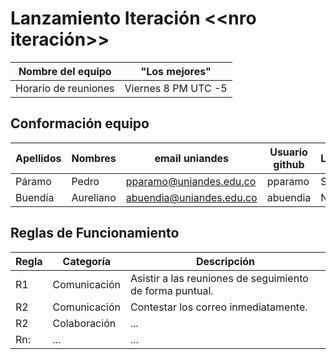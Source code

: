 # Lanzamiento Iteración **<<nro iteración>>**

| Nombre del equipo    | "Los mejores"       |
| -------------------- | ------------------- |
| Horario de reuniones | Viernes 8 PM UTC -5 |

## Conformación equipo

| Apellidos | Nombres   | email uniandes           | Usuario github | Líder? |
| --------- | --------- | ------------------------ | -------------- | ------ |
| Páramo    | Pedro     | pparamo@uniandes.edu.co  | pparamo        | Sí     |
| Buendía   | Aureliano | abuendia@uniandes.edu.co | abuendia       | No     |

## Reglas de Funcionamiento

| Regla | Categoría    | Descripción                                              |
| ----- | ------------ | -------------------------------------------------------- |
| R1    | Comunicación | Asistir a las reuniones de seguimiento de forma puntual. |
| R2    | Comunicación | Contestar los correo inmediatamente.                     |
| R2    | Colaboración | ...                                                      |
| Rn:   | ...          | ...                                                      |
